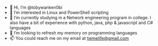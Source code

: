 - 👋 Hi, I’m @tobywanken0bi
- 👀 I’m interested in Linux and PowerShell scripting
- 🌱 I’m currently studying in a Network engineering program in college. I also have a bit of experience with python, java, php & javascript and C# languages
- 💞️ I’m looking to refresh my memory on programming languages
- 📫 You could reach me on my email at tjemelife@gmail.com

<!---
tobywanken0bi/tobywanken0bi is a ✨ special ✨ repository because its `README.md` (this file) appears on your GitHub profile.
You can click the Preview link to take a look at your changes.
--->
